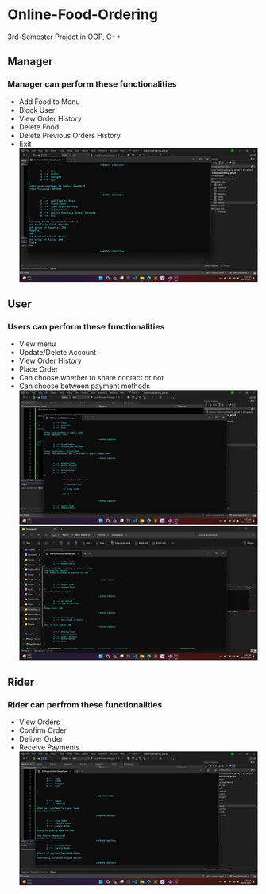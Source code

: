 # Online-Food-Ordering
3rd-Semester Project in OOP, C++

## Manager 
### Manager can perform these functionalities
- Add Food to Menu
- Block User
- View Order History
- Delete Food
- Delete Previous Orders History
- Exit
![ Manager ](Screenshots/Manager.png)

## User
### Users can perform these functionalities
- View menu
- Update/Delete Account
- View Order History
- Place Order
- Can choose whether to share contact or not
- Can choose between payment methods
![ User ](Screenshots/User.png)
![ User2 ](Screenshots/User2.png)

## Rider
### Rider can perfrom these functionalities
- View Orders
- Confirm Order
- Deliver Order
- Receive Payments
![ Rider ](Screenshots/Rider.png)
